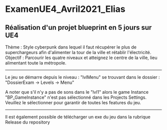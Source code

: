 # ExamenUE4_Avril2021_Elias
 Réalisation d'un projet blueprint en 5 jours sur UE4
 -------------------------------------------------------
 Thème : Style cyberpunk dans lequel il faut récupérer le plus de superchargeurs afin d'alimenter la tour de la ville et rétablir l'électricité.
 Objectif : Parcourir les quatre niveaux et atteignez le centre de la ville, lieu alimentant toute la métropole.
 
 -------------------------------------------------------
Le jeu se démarre depuis le niveau : "lvlMenu" se trouvant dans le dossier : "DossierExam -> Levels -> Menu"

A noter que s'il n'y a pas de sons dans le "lvl1" alors le game Instance "BP_GameInstance" n'est pas sélectionné dans les Projects Settings. Veuillez le sélectionner pour garantir de toutes les features du jeu.

-------------------------------------------------------
Il est également possible de télécharger un exe du jeu dans la rubrique Release du repository

